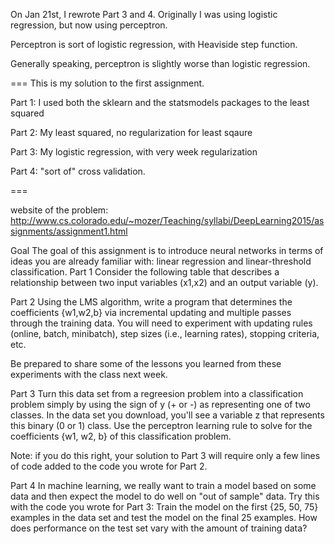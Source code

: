 On Jan 21st, I rewrote Part 3 and 4. Originally I was using logistic regression, but now using perceptron. 

Perceptron is sort of logistic regression, with Heaviside step function. 

Generally speaking, perceptron is slightly worse than logistic regression. 

===
This is my solution to the first assignment.

Part 1: I used both the sklearn and the statsmodels packages to the least squared

Part 2: My least squared, no regularization for least sqaure

Part 3: My logistic regression, with very week regularization

Part 4: "sort of" cross validation.

===

website of the problem:
http://www.cs.colorado.edu/~mozer/Teaching/syllabi/DeepLearning2015/assignments/assignment1.html


Goal
The goal of this assignment is to introduce neural networks in terms of ideas you are already familiar with:  linear regression and linear-threshold classification.
Part 1
Consider the following table that describes a relationship between two input variables (x1,x2) and an output variable (y).

Part 2
Using the LMS algorithm, write a program that determines the coefficients {w1,w2,b} via incremental updating and multiple passes through the training data. You will need to experiment with updating rules (online, batch, minibatch), step sizes (i.e., learning rates), stopping criteria, etc.

Be prepared to share some of the lessons you learned from these experiments with the class next week.


Part 3
Turn this data set from a regreesion problem into a classification problem simply by using the sign of y (+ or -) as representing one of two classes. In the data set you download, you'll see a variable z that represents this binary (0 or 1) class.  Use the perceptron learning rule to solve for the coefficients {w1, w2, b} of this classification problem. 

Note: if you do this right, your solution to Part 3 will require only a few lines of code added to the code you wrote for Part 2.

Part 4
In machine learning, we really want to train a model based on some data and then expect the model to do well on "out of sample" data. Try this with the code you wrote for Part 3:  Train the model on the first {25, 50, 75} examples in the data set and test the model on the final 25 examples. How does performance on the test set vary with the amount of training data?
